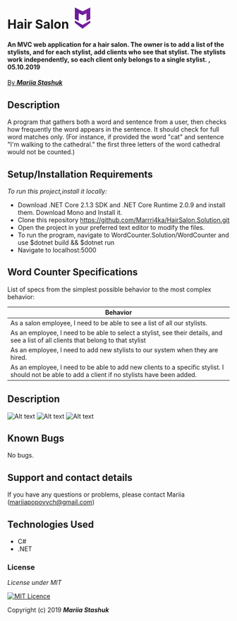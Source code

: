 # Hair Salon ![alt text](https://github.com/adam-p/markdown-here/raw/master/src/common/images/icon48.png "Logo Title Text 1")
#### An MVC web application for a hair salon. The owner is to add a list of the stylists, and for each stylist, add clients who see that stylist. The stylists work independently, so each client only belongs to a single stylist. , 05.10.2019






[ By _**Mariia Stashuk**_](https://www.linkedin.com/in/mariia-stashuk-66754816a/)

## Description

A program that gathers both a word and sentence from a user, then checks how frequently the word appears in the sentence. It should check for full word matches only. (For instance, if provided the word "cat" and sentence "I'm walking to the cathedral." the first three letters of the word cathedral would not be counted.)



## Setup/Installation Requirements

_To run this project,install it locally:_


* Download .NET Core 2.1.3 SDK and .NET Core Runtime 2.0.9 and install them. Download Mono and Install it.
* Clone this repository https://github.com/Marrri4ka/HairSalon.Solution.git
* Open the project in your preferred text editor to modify the files.
* To run the program, navigate to WordCounter.Solution/WordCounter and use $dotnet build &&  $dotnet run
* Navigate to localhost:5000


## Word Counter Specifications

 List of specs from the simplest possible behavior to the most complex behavior:

| Behavior       |
| ------------- |
|As a salon employee, I need to be able to see a list of all our stylists.  |
|As an employee, I need to be able to select a stylist, see their details, and see a list of all clients that belong to that stylist |
| As an employee, I need to add new stylists to our system when they are hired. |  
|As an employee, I need to be able to add new clients to a specific stylist. I should not be able to add a client if no stylists have been added.|


## Description
![Alt text](/img1/screen1.png)
![Alt text](/img1/screen2.png)
![Alt text](/img1/screen3.png)


## Known Bugs

No bugs.

## Support and contact details

If you have any questions or problems, please contact Mariia (mariiapopovych@gmail.com)

## Technologies Used

* C#
* .NET


### License

*License under MIT*

[![MIT Licence](https://badges.frapsoft.com/os/mit/mit.svg?v=103)](https://opensource.org/licenses/mit-license.php)

Copyright (c) 2019 **_Mariia Stashuk_**
